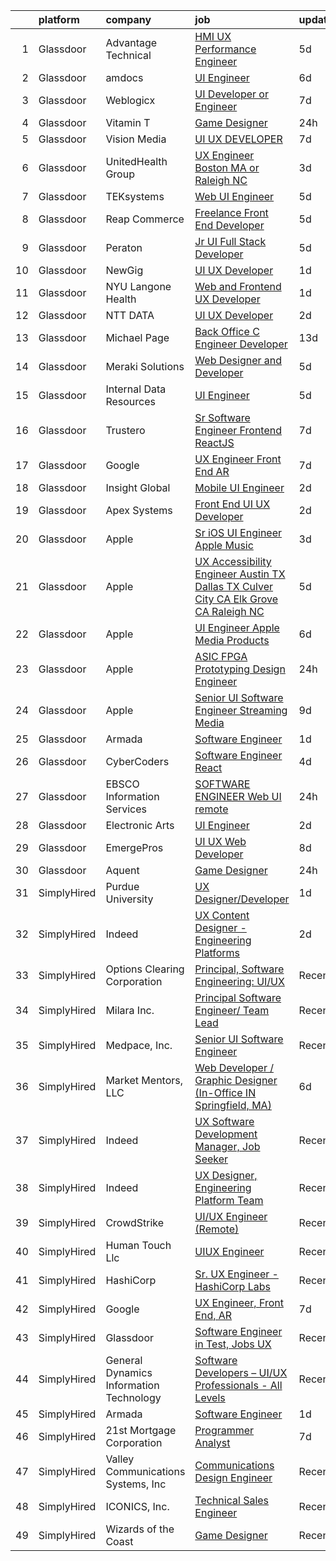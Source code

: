 

|    | platform    | company                                 | job                                                                                                                                                                                                                                                                                                                                                                                                                                                                                                                                                                                                                                                                                                                                                                                                                                                                                                                                                                                                                                                                                                                                                                                                                                                                                                                                                                                                                                                                                                                                                 | update_time   | location                |
|---:|:------------|:----------------------------------------|:----------------------------------------------------------------------------------------------------------------------------------------------------------------------------------------------------------------------------------------------------------------------------------------------------------------------------------------------------------------------------------------------------------------------------------------------------------------------------------------------------------------------------------------------------------------------------------------------------------------------------------------------------------------------------------------------------------------------------------------------------------------------------------------------------------------------------------------------------------------------------------------------------------------------------------------------------------------------------------------------------------------------------------------------------------------------------------------------------------------------------------------------------------------------------------------------------------------------------------------------------------------------------------------------------------------------------------------------------------------------------------------------------------------------------------------------------------------------------------------------------------------------------------------------------|:--------------|:------------------------|
|  1 | Glassdoor   | Advantage Technical                     | [HMI UX Performance Engineer](https://www.glassdoor.com/partner/jobListing.htm?pos=121&ao=1110586&s=58&guid=00000182d3d232bea8c12c5f7ae9653a&src=GD_JOB_AD&t=SR&vt=w&ea=1&cs=1_d11764cb&cb=1661411144744&jobListingId=1008081358710&cpc=334ABAF5D42DC775&jrtk=3-0-1gb9t4cnr2g8r001-1gb9t4codgrhn800-f5ab22c8c0b2e662--6NYlbfkN0CQRQ3eiV4YWjrRS1ho7HVQ9JO8v6Fb3eU0yDOJbdOiEguntuRlpE4-_N6DYLNj-GryL_Da7xbLi6AY3XUPyUe-6YvQXks6qx1v0oTEtHizzvz-nIQcSOJu8qNkM2Ii_6geylwc2AsE-euxwsNUTksY6N72l-7F24lYnsoGRj01IHbaCClh2104RPtFI_X6BjsApHYleSrV5uvC0tAkdJiuFjvghguGG307khzyb5B-XSMLSFgpm9N3jV82AuS3BoWZSS_A-TW4KlcK43Sv4Hf1zP03GseppIWDM3mDyAqeLgHxN43G3NWgTRt6BS9zvwkpG6uXaaVyytiO5sjsainLQgwgvNs9LuKCeb9pkc3swgyONeIADbQY5hbLxfplkJabLpyPx9HV5qXMlQkVd86gRCjbvHjj1k_BtGcg_PY79tNHQ_nOmr5gdegQh8rqNg3YPf1xffKlK8nE91MV48GQHKGUESh1GonlxXGJ6YJmsJkcLep0a6snDxc0tdy5K9YkyLbTSC1778XWW_E5eUFcQVJF6QRY11kyx4_k07ptv7wA2iTdg__8m1eEAhy1jCQ%3D)                                                                                                                                                                                                                                                                                                                                                                                                                                                                                                                                                                                                                | 5d            | Auburn Hills, MI        |
|  2 | Glassdoor   | amdocs                                  | [UI Engineer](https://www.glassdoor.com/partner/jobListing.htm?pos=130&ao=1136043&s=58&guid=00000182d3d232bea8c12c5f7ae9653a&src=GD_JOB_AD&t=SR&vt=w&cs=1_e2797369&cb=1661411144746&jobListingId=1008079538406&jrtk=3-0-1gb9t4cnr2g8r001-1gb9t4codgrhn800-4737a8a37973d5b7-)                                                                                                                                                                                                                                                                                                                                                                                                                                                                                                                                                                                                                                                                                                                                                                                                                                                                                                                                                                                                                                                                                                                                                                                                                                                                        | 6d            | California              |
|  3 | Glassdoor   | Weblogicx                               | [UI Developer or Engineer](https://www.glassdoor.com/partner/jobListing.htm?pos=129&ao=1136043&s=58&guid=00000182d3d232bea8c12c5f7ae9653a&src=GD_JOB_AD&t=SR&vt=w&ea=1&cs=1_7aa94acb&cb=1661411144746&jobListingId=1008076300456&jrtk=3-0-1gb9t4cnr2g8r001-1gb9t4codgrhn800-15f16e4854d42df6-)                                                                                                                                                                                                                                                                                                                                                                                                                                                                                                                                                                                                                                                                                                                                                                                                                                                                                                                                                                                                                                                                                                                                                                                                                                                      | 7d            | New York, NY            |
|  4 | Glassdoor   | Vitamin T                               | [Game Designer](https://www.glassdoor.com/partner/jobListing.htm?pos=122&ao=1110586&s=58&guid=00000182d3d232bea8c12c5f7ae9653a&src=GD_JOB_AD&t=SR&vt=w&cs=1_ba994cc4&cb=1661411144744&jobListingId=1008091985807&cpc=3BA4CE39D5B5DEF5&jrtk=3-0-1gb9t4cnr2g8r001-1gb9t4codgrhn800-6bd7726a278f5386--6NYlbfkN0DMrcEu7yrtATojKJA7cEzGQ3FdRGWLh0CZQInL4ECGI6k5tN82kdM0OKoro5eXmjpe7mafXIniQntaGRJkAmOJza70Jjcxetwc6WUk-jR-pBpUqZ7LMvALiT5l9PrGgvw-q07eHoHNI67r3lRf3vG7HF9LizocUhuZrt5e-TdXaMKuNuS73-Qblhw9lfzvKRwfuGtdpm0GmQcJ9zJcMPxIyY4Er1dYouc3-qhJPa-b7NK0DDmEy_A1aEXVrxikeLFZ0puulyrM3J_2nV-tQcdkcgq3z-pP0O6JxDzj1AQUlvu4UQoYAtl8GSFoiiSb5EqJL9WqEFhjCTF8UgRPS9ZyU2KICfDRvTHpU3rhm_exXTWHyTipIbEYjskSMz_m6_iEHqKj5mZlTEqRlWwAX6oUHfxHXk87MyycB6vkgU6zAu1HdqCt12qnfjhuM1SsUvyvubxiJkGuSM_7-TRvtfUuSNMN1-apIFYi_fmYMTJzRw%3D%3D)                                                                                                                                                                                                                                                                                                                                                                                                                                                                                                                                                                                                                                                                                                                     | 24h           | Remote                  |
|  5 | Glassdoor   | Vision Media                            | [UI UX DEVELOPER](https://www.glassdoor.com/partner/jobListing.htm?pos=101&ao=1110586&s=58&guid=00000182d3d232bea8c12c5f7ae9653a&src=GD_JOB_AD&t=SR&vt=w&ea=1&cs=1_eab07a7b&cb=1661411144741&jobListingId=1008076773300&cpc=723ADC3DFE402989&jrtk=3-0-1gb9t4cnr2g8r001-1gb9t4codgrhn800-19e53a7268198236--6NYlbfkN0DJ_NiDUn25TsccfMtQS5fdjkwEhZVGunI1iGscaADDmeKZjuEBMFajJPdeEwlP8JM_spvMmEgpTvnNBYsMiRZTChNUBQxgLk_wvenGH_0Io7ODJ7xufOapiQlj99C4-CjlOdkmoYVWw9kzIGMJ8BpB2mZbGeZD7OJMVejfeoS3_xsH2xP4qKWnBXClKuiDeZz4ncpbVAPxz4TMe_HS8zyww_5zrA56Nq8SGZ6a6H8niKrKvuJiuohz18zHJOf-dXVsXweocO3DU-R6a820N7y4qOtiTbFOkgb7QxiYcW_zJxEoGSUBxI7ArnC_qFOsjyfEpmCabE1c2FrNPkoCr2iqR0enZxtad8qVX80e4NFSjXMuw1EWXVSaffwIPwao2KqDnRllx60oVgPSq-1dQn-42Imt1GHho4VQdqmdRmDyEklLmGVFRk93UVrZVrKuZH9FbRwq07fk9EhZkD53LPFxD1dfP8t1JHVhS9T_U-q2up1v3TbYZ0qk0Xr0H9yekfE%3D)                                                                                                                                                                                                                                                                                                                                                                                                                                                                                                                                                                                                                                                                                            | 7d            | Remote                  |
|  6 | Glassdoor   | UnitedHealth Group                      | [UX Engineer   Boston  MA or Raleigh  NC](https://www.glassdoor.com/partner/jobListing.htm?pos=109&ao=1110586&s=58&guid=00000182d3d232bea8c12c5f7ae9653a&src=GD_JOB_AD&t=SR&vt=w&cs=1_d11bbd1d&cb=1661411144743&jobListingId=1008084186452&cpc=AC285F3A3ECA6BB0&jrtk=3-0-1gb9t4cnr2g8r001-1gb9t4codgrhn800-942f0177e369a762--6NYlbfkN0C8O9VKdOj_1Zh75e9_CvYhSsWVxS1Pvi5WUWhsf4w7FOycHcR50Ta-CQORLM6vDVff01WL0ENPnJCw-93H65qUv8J_kaD69GHUfIsV0tlZvxSD0eLpRwe5WV7kmCmET1iVWf2bnZp2IbsGPIaLtkisClCMgVzbaHAOhnqUa7fjb-7Q7kCsBV4T_P7Z8YF5st8FBviJTQSmIPxRaPZvOj_swlezRgpi2EOgWgNa2Ne3AOFiHYc9hQixMy5_c0MkareQEgYJH3d4hxfYzVrrGFBm-7BGnDPV_fSzu5BfpiNxGpoZVlLVET0EPKJcOwuD7uQTDT6LOIQf0ethG6HhdGpMYUwUgUYwBBQMCTsbVTaEK5w0DRRjYEK0uf5azYOX4dA-Ot28u2-jg2xwftcfp54oyGuCrfZD0eAWU2Sqyx0aNA%3D%3D)                                                                                                                                                                                                                                                                                                                                                                                                                                                                                                                                                                                                                                                                                                                                                           | 3d            | Boston, MA              |
|  7 | Glassdoor   | TEKsystems                              | [Web UI Engineer](https://www.glassdoor.com/partner/jobListing.htm?pos=119&ao=1110586&s=58&guid=00000182d3d232bea8c12c5f7ae9653a&src=GD_JOB_AD&t=SR&vt=w&cs=1_95867e61&cb=1661411144744&jobListingId=1008082138912&cpc=6FC5BA77C9A4CD78&jrtk=3-0-1gb9t4cnr2g8r001-1gb9t4codgrhn800-b23bc7394c47b2ae--6NYlbfkN0AuKz8EBO1xHDEL7V2YF9xF3dC_I9B9i-Zw2Jh8clPMK3KTieKealHQySFBD4L6FvPqrppy_6pQ4JzbYsBYRE3HfqOS1nITnQwyFWRadqAi8jW-TzQMC_u9eD9RZAeUN7pT7i7_2-K7VDYFfWK8sl0TSl_DyrNNLaX2rRT3yx41VpcfHicS4ymVm48aKRfpxq3xceYV2vZnGFMqa4lkTw3VTw6lrG_68tWgWOr_9FodPFezC6XgCjUT6qYiMwRYnY6ZZcLud6_trXl1Kk5X_bqZSExeWpcKAFEEBciKa7igl9Lb3ZOgqem2XxCLlHebsBBioofJQtvK9mKL3NSV00oEBH8A5OjJfKat8fzn6BBTI94grcrbugtPoAoSzMwstkDM3zG-rh1WWZh_2RgT5a13NzBek4_sY8lWRoIHCWfNfEjvChXoJfodUAdGT2cNtWrLP4FKpMcas3WeoHbOGdH4ZkNBUVcrrqm1L85RE_uqynWa37Vj-BkvxGbLHbEEw6FliimP2l2vqlpQ2VHYujPxpYJ183Wj3M7u0D7AsWp29UxWAdZJwbj6dnEz6qSbRbepFiv488FxHVo7tROORcv1OVnZ3RKoZY7Nw1MkJugby9X64HZTzkyyXcCyKot9zIMpApy2W3letcnofceqx_vOmItzHkFNuC0XOs5zTS2CD88o_fQdHo4hjyWvMODdvV7IDRQLSXo5jZPrdIr8XPTiZtSKN5iR4cx9PNYX2dIFCOM8Dj6wAGB19rCt9ohix0rBkwZNR69zbXfdtNNPfbssiIaiUcUNejzc3t8D3-fZ4MzbG8eFNRg3rLCnOJV8PFfgDVA1FDP4DDLQtmPjpRdymvGUfM8KBPlHvDmwRJQbpdyNXCscqm58A4OK0fiRFgnH-WYZqLqT4GOvEVoit-0IiEIlmMDAOd6WmGIIJl0BMw%3D%3D)                                                                                                                                                                                                                                                   | 5d            | Columbus, OH            |
|  8 | Glassdoor   | Reap Commerce                           | [Freelance Front End Developer](https://www.glassdoor.com/partner/jobListing.htm?pos=127&ao=1136043&s=58&guid=00000182d3d232bea8c12c5f7ae9653a&src=GD_JOB_AD&t=SR&vt=w&ea=1&cs=1_f8840341&cb=1661411144745&jobListingId=1008081351737&jrtk=3-0-1gb9t4cnr2g8r001-1gb9t4codgrhn800-4301a20cd0f0fe31-)                                                                                                                                                                                                                                                                                                                                                                                                                                                                                                                                                                                                                                                                                                                                                                                                                                                                                                                                                                                                                                                                                                                                                                                                                                                 | 5d            | Remote                  |
|  9 | Glassdoor   | Peraton                                 | [Jr  UI Full Stack Developer](https://www.glassdoor.com/partner/jobListing.htm?pos=106&ao=1110586&s=58&guid=00000182d3d232bea8c12c5f7ae9653a&src=GD_JOB_AD&t=SR&vt=w&cs=1_59af4fcc&cb=1661411144742&jobListingId=1008080936473&cpc=444700D72F2ECBCE&jrtk=3-0-1gb9t4cnr2g8r001-1gb9t4codgrhn800-95e69ecfc81b3932--6NYlbfkN0Cx7R8OmodZU4Ze4hnUhR0Myw3_voyDLMHXumN7ynSuTrXceT3foN28OOGtcbbQ_75hsTYay8TRS7HCxNghcCR9RM_nAYWFQH1DaZQHTmF_WodTJg_3NhaUYLiUk1w6ME38xXjYRmiKLMXCz6R6V4WswPLkSM33s4nfD_O3mdHhXOHiMzuoA4sirAVA2cT8Oh3acNHFuNf9NTcvqsja68GjZymzD7g1XqPMYlz9YrHgOePlazxd6ItJtRsjr7HgIWOQcc3bAVpk_dUyTMYSCFLaAueFtL5AQc7oUsUuMk64pHlJndkJwRkI8bGkkiaS8xz7Why5y_Z-MsGZX8kNL0cFIZCrZdhz02vA_KU9igRxmbXsy9PfPICxv97eMNxHcc569ac7eTyjiGW6MSOflftCj_aHOwpDz7WwwbU0onMHXUigLxKJu9A6mwF0peFrNk_0Gks7NEfc88qwuqMxdVHKXo-gSs1YVeZVHh_GciS0nlfo-i8GdpoOi5CfchWDZTRgtUJKKk25KdXMEldtSQYuNMyTHsSYwzWHUac7me3SkavUKoBQX8qx-7pFwsUXYbK0sXTTttWI2Sm3aPaQopn1KowSP3_3-w2MVCspKv5gZ8dwt7M-wX1hjvoYzqd-hJdOSmJI1sW0D32EwVVyQ2BfyjzHQeggm8ATn3zmG13tUh-C_IMAKYUlFLfBRLLF11szRvCtHyvXRWUG2eFFgd5ftvbZgitnIuyXC0xAWuKf74WnfKMgwaP371iHKWklWPxMygNnIp6DznbjviIMo9kvVAtirv0Am0kJtdO_Tr2ulsEPpvJnb7QJVwGu3GrXb7vRe0uke9rxW8Jf45CMCMC2qECZ5nuYk209yilXhmOXpnBhGmwlXKKAsAmCU0lJ5_3LcNhoAtAsOzKPLGTPhxZAUlmhx30xazz0AOrogJoFlMNHWF35pDLvHCXPx1llxo5ZynfycS50CHRfcACa0st88r3aNbpuYvri0BIRmwb7Y5tXf2N6mGfPZVi4yHzpUDeUDZyYkDY0tXHCcptREWx1FjwC7xWBhxompL3FFkXhmW1ehXPG7wyeFnUhNh2b0V648kLsY-7p96vZUutbrWUCRwOVzKn9uIfM1RVl3TfEdeMuFVU5DAEH)                                   | 5d            | Annapolis, MD           |
| 10 | Glassdoor   | NewGig                                  | [UI UX Developer](https://www.glassdoor.com/partner/jobListing.htm?pos=123&ao=1110586&s=58&guid=00000182d3d232bea8c12c5f7ae9653a&src=GD_JOB_AD&t=SR&vt=w&ea=1&cs=1_2e2d6fff&cb=1661411144745&jobListingId=1008088695338&cpc=3BA4CE39D5B5DEF5&jrtk=3-0-1gb9t4cnr2g8r001-1gb9t4codgrhn800-d200651ba251e30c--6NYlbfkN0DMRWx3dxQwEUy80STP2pDlM0S_bnaKySzJTmtENEPEW3GrnwDjkmeNwP_gM4-BL2FJkvmhQySplKneLIa6dmCQzUVi3Lr8fu2vK-m9JQyeOlGRPowlGHlKOdjhd3O7U_9Ej9BaknRg489jqvjfecfsFhk_XNfXJ7gt21kXondT2HdoQE6pSKAM_HR4wEgpgv-yHqSdKjS9Hs_ld-cAf1Ji9wqYaVEuiEY5CKRvIHTlj2n_hEQz1QIcB9SreN7gIcZh_LGWwdzBfAYRCtJNxz5yfZ2GWn5NspwEWvW4Rd_hPPMh6p5KkR6J4vbzeB5KL9fO6h9CGbuOdIqHNTqK1Deu5p2N3f0njl_Si6jnP6tzy4ZrmaeG6GYzM8AHBrwp9i2kkibKP68aPLCc5lpkowNlwdYSVxZvqFPE6K8EIxcKnkwN6ZdXTbt0A3T5ANCddUMb7uv-J-SgVrcV1lHY2Qsss5mKNlPfIsh8r_mVbSsKlfVI0liSK4Z-AYUK4vvI8nnLnfcGhZzjFgB8adaZQVBuP8PrBlcbYbiCkwY7lbEA8_zemWWipSdHB6h2QHe6atQ_9aCV-y7fmUNBAn6UntY0h9EIgij0J73crqzd1Nwdf-E2C7Q_xpUWfFZIw9VVLZ5BbqGwehDhMPA1_NQqjY1DDTSc4cCnqI9Uh7xHODFUGUyrzyjmQwfdYvRY0EJ8mejWN8aCzWkw7TIzPEyqMyefYdjIfnY5-fB0cc7dlMl9ws2m2ZMyuaO6)                                                                                                                                                                                                                                                                                                                                                                                                                                          | 1d            | Boston, MA              |
| 11 | Glassdoor   | NYU Langone Health                      | [Web and Frontend UX Developer](https://www.glassdoor.com/partner/jobListing.htm?pos=105&ao=1110586&s=58&guid=00000182d3d232bea8c12c5f7ae9653a&src=GD_JOB_AD&t=SR&vt=w&cs=1_c6c19961&cb=1661411144742&jobListingId=1008088128593&cpc=5EFBB0462F9C6B7A&jrtk=3-0-1gb9t4cnr2g8r001-1gb9t4codgrhn800-cb04e53d7620bd2f--6NYlbfkN0BgHAp2-YRN2xG75wB11geajKffmlHLOh1r6ymGvyUjYvCw2GMQZv-vizpTkCPBbK8B3S4k86H5wAgBEJ4OlIObkCyQDTSNXDsWc6StmnNBsnGDhVW8YC_SB14GBuSZAdzWvCidO6i79LkS6atD5_akhH5b1N2aZesWD2OExxF3WPo5JiOBU3ZjL9QYyfAYwBum-7HLXwwfb-kvvE3c1C0uOmi8OVK5PQXBWZCoJ3IaJiXBDKHauPNN8Ac9pTqUMtTnAUtt3lPmUaNZXNHqS_F7-YFPQYdUonTfVolPtGjMbpsIbwg_OVQEGO6KPqLthKKB0Fzzgx_tRjAH2QYxkcCsTQABTwnsx68ybVgveh0cuT1jK-wCPVaBN24r-8T0gwXM0IpZyvj45ItohwOge5A9fPOm1yzF9Q4Bo_yfjDqY3IHuTtvgrDguf6ZlCmHKZHZOVxUmA6MBADLSP9iT7jDoOdkte7F8zlr6S0OH_Rer_Kt41G-N3YsPW9cyDHCLTImgDMqnRcCN9awIF8r0p04NT-az7UWARSylc1lGIMu4XRccIM4GBUOs5R95T58eKtSadlTZP48sX_pWJjX2g_-F_GhN0911mLnJ-d6XgozWt1v_b68FhUyJ1QP8by69YY3d7GNWqMqMaA6wqB7e78yAZ6_W-KHZGOOZPGRQMWZ2b-omHjv_knh9XsPcg27Wmtfn8H-4BiEAs1gRBCER4KUaP1Ealub-OdUI0iS1WU5u6z8daXH1cHrfqXfBtlUpGAHNmP6zeJdRv-VPMlM3RmxOii3z-qHP2XHG-c2zod_N9af1fZsvpfu23KaZ2M_PA6h1EncrEYjk71Lpw7qRrci0CB_il7jq9acBTZp68puKzxKbZY-9H7X0ODI1g_1pNxJVZJ8QL1ZzZrbIGRW4s4e05MdKWdTd8PFWoI43UW4T8LpqnW09wz4_GQM2U5RxQeMwx5xwXBAA7bMYoWo-TAs2w0H4pk9Ga6xPVqZLqFV8sdE8C__WK-Yq7qJxtAL40GnF6lCN7CJEEy-ugRRhFEAMRpwo_jnwY5fLKOcHp_bLZjEE4brytmE1y7BNV4C0AzfZ1ahMjAOkGin9rb_scpTkzg5e2QDop2YIc1BttTdl2u3oU98b_XoXUK4zoMmwV5l4iHQHMVlSnPhJow1X2R28) | 1d            | New York, NY            |
| 12 | Glassdoor   | NTT DATA                                | [UI   UX Developer](https://www.glassdoor.com/partner/jobListing.htm?pos=110&ao=1110586&s=58&guid=00000182d3d232bea8c12c5f7ae9653a&src=GD_JOB_AD&t=SR&vt=w&ea=1&cs=1_f1a29b8b&cb=1661411144743&jobListingId=1008086981377&cpc=654405A9B1E0A9F5&jrtk=3-0-1gb9t4cnr2g8r001-1gb9t4codgrhn800-e0b4275e791b349d--6NYlbfkN0DS5B6hYMvOegcHE98QLkTbjopye3yCAShDnYuFrYweB2YYYyzNi0CHUJFRjIZlYUO4BAPr9LhJ6L1BB32Eez02Ypxnv8RMvMwkAz6INEEV-1pOGB1pabL5IsI9aXlumlgyq5BjZr8f5M0cawVfsyTZOfeNEAch3CnIzdfrfFn3LY2R2B6T2oaWW9hFE-KpGo--pgJBwO5oxz9lW32E2kLcLnV4Meba1Iq_rlsN3F4ZfI7IIo_I0qX2SkXcoldZOoDYgTAJ9uASt9pKCxMFrB1OIpEmHlAJxsORLhbShQwRhAagzmXsgYAHa4F879Tq4HBfL6H0uiS0gKBx9oY2jnkcg4s2_oOeUnegdzCOY-mlWdjMSLM04vxUZPrMA0ywy-LqX1UJsj_zT5GCLYtRMPeG4pUd_USQfd0-Is6Kd6k_agcIi8va0LMQizdxKnFf8BBXVN2B-L1_YyuW3Cd0QH-U7s9UWoemUW4m9UVpH2d9l89GYAcgIkfqwtwvL9677qSUES6fokOIurNaW1WUEBZHRgjnZf9-yTCFCkhip9D4Sg%3D%3D)                                                                                                                                                                                                                                                                                                                                                                                                                                                                                                                                                                                                                                            | 2d            | Charlotte, NC           |
| 13 | Glassdoor   | Michael Page                            | [Back Office C  Engineer Developer](https://www.glassdoor.com/partner/jobListing.htm?pos=120&ao=1110586&s=58&guid=00000182d3d232bea8c12c5f7ae9653a&src=GD_JOB_AD&t=SR&vt=w&cs=1_7727501b&cb=1661411144744&jobListingId=1008067784075&cpc=C4A69CCDBB3B9599&jrtk=3-0-1gb9t4cnr2g8r001-1gb9t4codgrhn800-f5514b9a29d1ab23--6NYlbfkN0BR3ykMnr3Vw97HK5IC0i9Uo32NXohanwqRY-CI8z69bl4xOa6Yve6w6NlWd53uNOcT38cp83dVGkw74GlCoaKJEoCyfahpqG-CusjmptZR5pw2D2TPyINw1iwulyzlndNOA4HyWQTqH56xHLjSIs1ioyEI4Hdlr-tsviiaXOdVVzHCIvYj_QtS1EFa6pNz5WOe8p-wp6Dgp9je7SxlsKKj1lwi4-t-1SNiYh86Na-WsltPUjzJKLmbBxSq4DrevCbbzSl-Vp0y8vI12VJYiFcrkyewxTIWfd5nVNGf8qA_JKd0nj0iYLfCYpStbmX4_HfPkAoRopklEagiqOYhhcat6ZP4H2XZIKa1VPtZMeHvkJJLUlXoi16SJ3XZ9D_Vneu6-BJ_AIl6k1CFF2r8TKvd8VQ6F2AAgEz5AgiksP6KuBjs7I98hZqYsYFsnKyX6Zsr8oTPd2zJNFDGdqrkUPan9h_-ig-B59809wcpqpWYKrwYfCKYyuUqwOTX1NTJnyOe94r8JPJcbPCB_0V9dBIirqwKtP0pFqPP5xJI2sLbp4TQvo371YVS3PJQPfN2OAIELrI1E4oPdpnhhnV6NjlUKa0YvtH4chP1VUJpUQoWKkwY4O_7tO7AQ7GoOB4C3Cx8rvevImT0FvfrRt1n_zvMB-k8WBFen_TXrGWbMohW40RLB0I3TC7s7q9L8KQM63qYcoArWtSnry4QrZv8Gs8nT--6-wnJYujfjiXdlXv_QK-uwZZeR8jFeLUMMvM6RnbBcEbgVAOJtHfzT7X2rAiNd4OHmtJzxsaVShgdJchGGmSSRs3olvNEHFduS-ygnMWQ3lkeX7zOnnUOWNrbEwyTQrZQZ-0RtK0psZguj8Rl2htYGLPnWe8Dqjxe4WMRyLPVcHZGVHxxP8mP2rCVQlf1NtMIshuLIoQAaOvevQWe7J_D5BK6nLm_TFDe9wpqlROL2GUNHDHjpkvxnCnGLcmPxHNuObjQDwB8MHwr366Qn9zXQPECgkIXBQ0iZR-cKUOWLRvJPV8YpQ%3D%3D)                                                                                                                                 | 13d           | New Jersey              |
| 14 | Glassdoor   | Meraki Solutions                        | [Web Designer and Developer](https://www.glassdoor.com/partner/jobListing.htm?pos=114&ao=1110586&s=58&guid=00000182d3d232bea8c12c5f7ae9653a&src=GD_JOB_AD&t=SR&vt=w&ea=1&cs=1_c1634997&cb=1661411144744&jobListingId=1008081345836&cpc=8795CF9063CD573D&jrtk=3-0-1gb9t4cnr2g8r001-1gb9t4codgrhn800-20fcbee1eb88c48d--6NYlbfkN0BWi3eEu-Q0UpxkIUpdrJzmOxHi_XGcoZO2CjQXftiTGI9fTokWfZjTPkpzgBplrcMHEj60FUOAAjJF_SEv7CdTX2l153xa5mQfM55bnHf2pCufnXbA_nbXhgULVW4M0NFEb8U0XItsl9xVUnBCmHEpoi_IUS2Qom6lIOV5pTXvIXF_NF9MsHTArhePxnKDA4p8NGQHNL_J6XCDb3EtzCxuzQ8sUc0ZmMicBNYfJGU3rSrAz5MqVYv135VlzAnRH29RZ4hqXeIFQsB0M6usCMDv2_OODIe8Gr5-44ulI4niqCFZLFGbWLZyI59E118yRHrDAb1S6ILIL1FiJEgiTAKJhfcofBAYUNmGUEx_N7p7HXTCjcdrmlzk8inJ61uRcfkVVYCHZlCjhWPy698HJrOURbORgaRB3YAQ3PKw9fDhXeD468vk8dzL7a6afQLZZ86g3a8j75Y8gz8uFNJkIuMCZ4GOIM1hWHXYC0qu73i8nPG_1Sd7ttSNUfArdSZctZDpJxWfrwdEZ8MrpUKZS7mIy8g1A3wn3LY%3D)                                                                                                                                                                                                                                                                                                                                                                                                                                                                                                                                                                                                                                                 | 5d            | Remote                  |
| 15 | Glassdoor   | Internal Data Resources                 | [UI Engineer](https://www.glassdoor.com/partner/jobListing.htm?pos=111&ao=1110586&s=58&guid=00000182d3d232bea8c12c5f7ae9653a&src=GD_JOB_AD&t=SR&vt=w&ea=1&cs=1_34c4bfe0&cb=1661411144743&jobListingId=1008081469269&cpc=B101C867B3EF2D75&jrtk=3-0-1gb9t4cnr2g8r001-1gb9t4codgrhn800-87a42d0d3a12b624--6NYlbfkN0D-IIHpRgNhhiguU_t6VlqfhfFf3-SclHiEW6RanCpGL0AEnsnTmiX299MBfDVxpfqFIHLUZkrxoio22OVCWj8hs7XSZqfmbsYheLqYi2wlilauAmAOi7Dz7AaiPJJnsiA0lcM0Q2Xvu7ZBR6ffRGUZ9gTPPJJwW7H9_MUZNT6DkHevtRGiGdChC0xuGG3aunoj2mU_2o3i85Lp6M0q5nxs45JGP3WBRp4RDf-AC7VykeyLZngCqD6vTeUti4VgVjcPZVKPb0BzC9_qBywf6UuNRDSnbt7mWL_M7uRaaw11jRvgU4RUZn-ESoCMpZWs3GaIJQl3FTDkV4A3UuuVay94jsFP-nma_-BF3NfhdK_Vkq6hHEqMorKiFn85FeqAYWtw9XVI_cCg0nNOON_cgmn5oRkWDphBpQaCPzqpzMNTFhdg5JTCrai9Z9ukSd-4OdWG5JFGuDB4eJBUDSYjaWGzJ-ozIMCc37oB8pIpk_qur40ifjhc1zbXWr_1hGEeAbHT538Mh_sEUQ%3D%3D)                                                                                                                                                                                                                                                                                                                                                                                                                                                                                                                                                                                                                                                                                  | 5d            | Remote                  |
| 16 | Glassdoor   | Trustero                                | [Sr  Software Engineer   Frontend  ReactJS ](https://www.glassdoor.com/partner/jobListing.htm?pos=125&ao=1110586&s=58&guid=00000182d3d232bea8c12c5f7ae9653a&src=GD_JOB_AD&t=SR&vt=w&cs=1_a786ec5f&cb=1661411144745&jobListingId=1008076298920&cpc=9908D8D4413DBB8A&jrtk=3-0-1gb9t4cnr2g8r001-1gb9t4codgrhn800-d279383a41142d99--6NYlbfkN0DG4ntHtB_rMsnfhgmnSvK2brktLme1L4SiDeJjQ-izrVOLqRJ5-yjEhSyAj73O13THdNPDJRZmzvdseUgUNseRtKj65BXvi4N5BztOLH-4HivxLqpyVMkn_N23qBurXZxsgaBK33x5rjv8qMWm_PCE6vbl3fuEJKfJ4R1l1nRp3jqce481gYFareUNHpO7mQanzV5O-22Tn2FGTqrd5Y62-W2YgYGv82rDYyiVcweIoqC4ABGuR-aI-eXPJw480KTXRiId-uO9fXVFXxAZrxmy-MbypsIkpMw4FAsiKhsVxZed4yE0-LQeJFFQ-lVul5YHfhVKcQYKeNhzDUUtLVf5rKnLrVSTAEdXqz9j6TAjgN5RJXSSrFdHx5x0n73kYCqav5u27EznTNiWHTFmu8ORoBYdwXuCL9s9g0NcH9vcy_gEJhdFJZWkMXzfLTwYKygxxhbi3Rbc3gEC_P36x3Ogj0WH4c6mSnfea13XvQgECIocZfCTyFyou6qf809ZrRYeyWF5WlnptXMW-BTUfbmLABXzubUDR29j64u9rtSKpOouRSYfRDtEsMncu91_NYe26sMz4DzNHjPtSycA6U-MWORryXYb3kes2Fo2cLTKYIHSIZr7UAsmAbTpsYoiUkU3QZyxrSn78UwAbrkNCnncrGx6UCuZnYVL1lwfoZpvlGsK5lwi74CrXWKiuGyOAOP59ULE7GYbgdYdOu8YOxGHF-57dTj-_XuSl2RTNS0x7rMaqMZ0j1xSVtXkGUJpcs_m4uPdd5Gn5WVMqMrnBFeS652k-qQqQQIiXX0Qhpn-5d57HFt7tW9jOzThvAism31iQewh0bT3LYE7HsJeHV7I3oJd4TAaBuTmFCCnT6XRq5u5uUVIO2IWPVTQjfCjFZyR8MXiUaDI5j0QseEHoaa0uBUS-GCvIN18sBlGgdji97n9mCD4Dq9e7pappO_YmycSJS6cBP3M0ta3YS4XZjxtfJKFy1r-hXBiJGeTUQMrzS3leYGc2cCA)                                                                                                                                                    | 7d            | Remote                  |
| 17 | Glassdoor   | Google                                  | [UX Engineer  Front End  AR](https://www.glassdoor.com/partner/jobListing.htm?pos=126&ao=1136043&s=58&guid=00000182d3d232bea8c12c5f7ae9653a&src=GD_JOB_AD&t=SR&vt=w&cs=1_c2d69932&cb=1661411144745&jobListingId=1008076587517&jrtk=3-0-1gb9t4cnr2g8r001-1gb9t4codgrhn800-48fa9133b9d139a6-)                                                                                                                                                                                                                                                                                                                                                                                                                                                                                                                                                                                                                                                                                                                                                                                                                                                                                                                                                                                                                                                                                                                                                                                                                                                         | 7d            | Los Angeles, CA         |
| 18 | Glassdoor   | Insight Global                          | [Mobile UI Engineer](https://www.glassdoor.com/partner/jobListing.htm?pos=118&ao=1110586&s=58&guid=00000182d3d232bea8c12c5f7ae9653a&src=GD_JOB_AD&t=SR&vt=w&ea=1&cs=1_6ae4c2e6&cb=1661411144744&jobListingId=1008085867867&cpc=6FC5BA77C9A4CD78&jrtk=3-0-1gb9t4cnr2g8r001-1gb9t4codgrhn800-c338c53207226a1a--6NYlbfkN0BKkHZu3wF05EeDimN_p6sYpKCMArvwa95YdH7UpkaBCu3kko-CbOwOoKkMO8vBhk29FWWCpN6aVM92Z4uUUPl_0dzC4_oP0STCngStMYh0y3agHfePoGSa4ShBItHpglZpHy84uTduO0_MHKQeklwhnf2UvKd5L85DIX70l4LAijEoLU43RwpzjXr5_DWNNKCAyQJDsmKKnHl9sIH6md-mi-HATHDpMqac2YfpgWimS090D7_v4KFlDTCYFJ9j9s4Xh5EM1jXcHhM26RSFNgzEZW3wAbqmBlJWCYKW5mXlvg8Fg9wsXzpT-JcPRgh__nmSImYOHPpparuDPglOumKP1d_AQXU2usAWn-4kcAuOHL5oeQnyeQZ5jIB2_XGA3S7Kh8wfyxOF7jAsHYXbZATRIu8nlZ6-eHxYXQ8AZ-4zX2618ynuAx5b0ycEmZR-wnzmoJsexufqXb6DLbEku42MsTRkVVfLTd-CvBc_QHFBTnZx1fdLt1Qdm5HRcslo58HClju-gAia8Q%3D%3D)                                                                                                                                                                                                                                                                                                                                                                                                                                                                                                                                                                                                                                                                           | 2d            | Remote                  |
| 19 | Glassdoor   | Apex Systems                            | [Front End UI UX Developer](https://www.glassdoor.com/partner/jobListing.htm?pos=124&ao=1110586&s=58&guid=00000182d3d232bea8c12c5f7ae9653a&src=GD_JOB_AD&t=SR&vt=w&ea=1&cs=1_18228787&cb=1661411144745&jobListingId=1008086167099&cpc=3BA4CE39D5B5DEF5&jrtk=3-0-1gb9t4cnr2g8r001-1gb9t4codgrhn800-d82d2d4e6f16665f--6NYlbfkN0DqWjE27Bj7wQp7zwejGyju2OyxUuq4SEucXSyN07WCWejYvQmJsgF2DYF8Y-TYieA_PbpKlIpKmZk_w9pXoOSVcinbh-raBhb4VcGAl10jYLYxTrDZpfTf9DORhT2sCml7FVhxtrECZhPSoHmvJx66hNp5E84kgdneEWCP8YqMyBju-ovRa4ur3J7oohCccQ5qH8njkyP8IHJHMytytakFblceuQSIwexFyjg5N7uc8ePV-JjiOGfMZWGx-xA3SoEx24QYhqL1sc8LCVIIWzv1CKsliJRltbY1nFkgwCWlUbff11meTAKAKaQzf6ncnwqhu2YVuwbPrwY_-yBqjcfgGwSGH2AtedNuH0YTTH2XzWOEP-wxc8UIjyAhvoJA8cujF2v4SfWEYkL4egs6CpqqQY1kuDeABX5pUO9oVT-PTILxcT7zyNXQQmzzIJb9zIypOCsz6Fv7CBMVNuHMqmBgJm3SHWfG07S-OPRGt_2IiSSqs5oQcoLn8d-1PvrZ4NwwJS_jp9yFM2o2O5eJdmG7smTxTfmRJIgFkypUyv7YKBXcgbIfmVbdhN_RqgJ5lMWY5OP_dEaoH0gzDks9uvc47FUVDlEQttDKtLsgSdzHISqodTwFCE8-bx313KBgN_brBCOxnwTYCQ%3D%3D)                                                                                                                                                                                                                                                                                                                                                                                                                                                                                                                                    | 2d            | Miami, FL               |
| 20 | Glassdoor   | Apple                                   | [Sr  iOS UI Engineer Apple Music](https://www.glassdoor.com/partner/jobListing.htm?pos=113&ao=1110586&s=58&guid=00000182d3d232bea8c12c5f7ae9653a&src=GD_JOB_AD&t=SR&vt=w&cs=1_022e2e5a&cb=1661411144743&jobListingId=1008084352061&cpc=334ABAF5D42DC775&jrtk=3-0-1gb9t4cnr2g8r001-1gb9t4codgrhn800-2aec7d6187f7ac12--6NYlbfkN0BvKrLyj5gPmtZO9T8euul8TCxuuKNOtzRJOomxnwSEodTz2Bc-sPZl1dBMH13w-jPuKJeE-AIwC7Kr9dxNbSC99z9IpOWBNe5cTyp3hBnw4tgYhST3YHA6r8srSklhEraOV3bjTPy_9ZJqjF8Mo5R78jrEKmNaDwOWoLNlLtdt2i4uonJWltPaf9t9nzo1sDfjwSUQJErKo5nqwg_MXub4F46gIu0zwek_ysMBbGfNXGjhf7cl7wEEvI61o0IJLci1kpYHrSQEAF3RK2FpMjSAryHqDfnfGFHLPWho7fbhmkDTkHBg51jbyl0bG3RVyBNgrOMw2WnQrojH9kp7Ydus2bvxr4zw-6L0V0oB5mKVevjRGrMiXwsFNybZ1hT0PFzp5GE-z_0-XKe-dvWJKDJojzUBW16Foy5r6mVTp4MKsweMKaDHMnXEFMm3KZH0gEs9Fzte4MoaL9QDCsLY4Ls-NDUeV__58ZYsH-CYbM49bnmUhHH5v_JiO1qaV98Md7ZFU5vqoRIrXOw7oILmH5I8SXh4noO9mKaAz75zqLUEmYU0R80yStoFWXpCJPlsbQUFFoP0qHZYNA0oH2lQKgMido1T5WJJtJR0fpZbyPBtCJsa2I6TkYZmdUzmke2pUjnByuvXBzbW3PYJPSaN4_2RDBxg9E0OfPhrUr6-ckQbmsbB_BO1n9LrecUJnW6IoxRSS773hMGBS-y8bns6h_KOjVs_1kMin95Ern0jbuqSX60Wy36uRy-k9Re-umqsCaSudYycLKlkyx0cBeA7Uj-tqtwhw7mKvSQeJREB72Y64oJiqDS1V2pXuY8gex7CGn5idAUuFJunpLWyGRVyT9f8ZZi8ooRtz7WCrxZV1I6VsEAkZZWSvl5admgN1JLWi2nMseImN2iZNnU5turWqLsYIeM7h5zaCmQA0Cr76RTjxfPGsK97Remq4ayh-WU_obt_z4HH3pGr_iWnaxES9Y7R)                                                                                                                                                                                               | 3d            | Seattle, WA             |
| 21 | Glassdoor   | Apple                                   | [UX Accessibility Engineer  Austin  TX  Dallas  TX  Culver City  CA  Elk Grove  CA  Raleigh  NC ](https://www.glassdoor.com/partner/jobListing.htm?pos=104&ao=1110586&s=58&guid=00000182d3d232bea8c12c5f7ae9653a&src=GD_JOB_AD&t=SR&vt=w&cs=1_e906d091&cb=1661411144742&jobListingId=1008080338729&cpc=F41FEAB56D215062&jrtk=3-0-1gb9t4cnr2g8r001-1gb9t4codgrhn800-6bcecd231bba96e7--6NYlbfkN0BvKrLyj5gPmtZO9T8euul8TCxuuKNOtzRJOomxnwSEodTz2Bc-sPZlADHp0xxmf8UGhI_JQnlS7lmez_1pwlDZ3rkS_zrj-H_qBXXe2pFxdu9ELzpyzs4-lN_YBVdtOGqxLgYLDMc510AxQjsjkBZD4lIc5FgQWm4_iU7VtHLxqLnNXorxfBO-ojxavDvYxtAf75EyVyas0F6qhD5lIDBgBIQmvdiBYNpiH5BsdZ9zbbAF7wTNtWZXHtkdH4Or6LxVDEcnVsIIiMsYn69yXRbjBfqk8wV2mfOHZfYtDfVNn1kypl9-7Gt1IHSnld0lQ7KvYWaNqmZzR1pgk4zWqp3G9HMly64qlx2dUFDUxY4YQpfbK_PZpp1SccJb3o2xnwbAAO3tx2OiiUbZTBoqDHYmaKGu5JSpCmeUmcV1VfKyuco22zIv8SS8jh89B9X4lKCT1pbZ6ohN4oJ1arM-fNCmNRqsrwBtGUudBrgpgbHAWyKxlG3HY3ad0HR3sBD6_ajlo4Kga22Y1Ca5pQ2GBSpqiOLA8WeQ7b0IIUPM1FzWwvoXkngoSd33uO7ZfREQJZMMyLE1lyU7ozudjoOKNfIMLwmKDKG5jOz6pMKYk6VAGGBpEkmBN-hEQS7U7Asl4DQSQadzmCwAO-bAZZVAgYnMzf85qnEoGtuIXJqqoeqXy1DkDDGvzLqKFUvJ2NwzLwKKCXS_E2v32ZGkwAA2ahKL-v9o5haJg90AZLpug7e26SP5-o3FnJJZeVZn28Z8_z4tcTsKPiCbf52c8p_1xTvfKfl_PBrODRAkjZkmPuW7WeCCoBF8B32v6gwUDVxzxIldKsSvJWgHwLtSdRAsByXxMKrpjl0QawkDRGyOuv7G3b3JWLa5yZ85jLngb-gfNo9xAdfvzSaQmajHGKoGE_wbfpCU6Qs1n5Az3TJx-tP3MDY4QCRde-BoT89i_rzVRMviqqMiu9Ogp4kLpStJHjuDV2VQS9o5qpCELh3nMc-73CjjwVNXCeMjt-wVEgs5lUWmvwjMfbtHlljFoL8ZxzAc)                                                               | 5d            | Austin, TX              |
| 22 | Glassdoor   | Apple                                   | [UI Engineer   Apple Media Products](https://www.glassdoor.com/partner/jobListing.htm?pos=108&ao=1110586&s=58&guid=00000182d3d232bea8c12c5f7ae9653a&src=GD_JOB_AD&t=SR&vt=w&cs=1_85ebe3aa&cb=1661411144743&jobListingId=1008078787069&cpc=C4A69CCDBB3B9599&jrtk=3-0-1gb9t4cnr2g8r001-1gb9t4codgrhn800-be95857f15b9220f--6NYlbfkN0BvKrLyj5gPmtZO9T8euul8TCxuuKNOtzRJOomxnwSEodTz2Bc-sPZl1dBMH13w-jPJKcz5G1NFvUu0qAio5VKKhFcU5VN31Y-iUkmH4tSP70dYrFuCIXzqoYqaUQOeuKSCQkxRTNdPLCo8qjilq_Qmtgrn8CfzNcY0001hocwqh6awmSf2WNJz3gfQnGUeimOUnur2qCCq0UJtBtc10GcRYRkQbynRUaHL4ZwJm9yLf-b53I91oCryiHU0SF0bfRwP1FuBZpWryK_a9NRcB6pO1r2Atw56OsXRFSugRNZ4zPHVuomNsBlsERmQMep2jhoOQtOTlmFApFOSCVhRZwxTT8BhiiJVh6Rsq-_BcrEkr-b1cd4ueEySJwbjy8zqTMHdpll52MwYCooRlTLWJVzUUtz61Cb3H9wlFrg8EINteLG8TDBgctZhNJfu9SuEvag454TUf_4XKskzZ6a6KF8OsHOSjbOUxeshfRs1EtTQwLHdpBS-kTi0c72EYfmqRlkl0NZ6rhF5-4JzMgUtCb_a4VGQEYYxqMYtMiysHqhP5AeNdLIvG3QDaHlcGTm6Y_47xyTjXBAcdkdfgr63Ql-kPjWo0MOpL55-PYavp68sRYJWBIOBOweGzym45tLubSYvl3aHmpZoWtruEAQP4oIjG7ZRRP81NvFz6ZFgY_xuqkvbpT40_2qK5vgb7gFVMLBsW1iiegPnab5QpxuoztexgMmDwLW4c0LIGyRWqI_RF3tHfS2arfAlWTil2ERg-txpNW9i2KQAapofFsoTfIbgjG4grS5iArzK15AnsvhXEtO_AEJd2Bse0iFXa-4B702S_Q3wehPCXgFpTE1KwPbzmI70LlakFbPL5VpgBmEEjVdDLhaTBxVdNZBlreUw8XE0oTXCxUGinQQAuOo2VQ-biDTQRkAEu6BklpOvBA_Hyn7LJ6ReLiJqOaOzf8SCKeAD5TvZ7ZyvlF3IAhvitHUE)                                                                                                                                                                                            | 6d            | Seattle, WA             |
| 23 | Glassdoor   | Apple                                   | [ASIC FPGA Prototyping Design Engineer](https://www.glassdoor.com/partner/jobListing.htm?pos=107&ao=1110586&s=58&guid=00000182d3d232bea8c12c5f7ae9653a&src=GD_JOB_AD&t=SR&vt=w&cs=1_4aa8a9eb&cb=1661411144743&jobListingId=1008090134364&cpc=A65DF3A704A48F9B&jrtk=3-0-1gb9t4cnr2g8r001-1gb9t4codgrhn800-36a17d68eea4a3db--6NYlbfkN0BvKrLyj5gPmtZO9T8euul8TCxuuKNOtzRJOomxnwSEodTz2Bc-sPZl8WPllYOnI2gr_wBPOLiH-jJPuUS2hDPKb5vz0H7OlhgQma3f9Z-yCSzRqImYcuOxOGEFdDagOSwNpu7kW_XMJgol5hJfvfyX1EFV0CsZSMZyfMHOfTMz92FldtKVPznbXQ4-6RjlX7PjmW8ZamR56D61RAG_-gspJu1uXAhBuQn9nzCcsZV4w1y8YOkRYSz3Qh67kdFVFXUcraC0qoI0l34_0YPd1G_CafhJJQirpxHqLviQgw9znmfOIW9Mli6I9igmhnJldGpEe7o2yL7qZqfPNCNng8jNisHVE6kMfV-g_hTHn4XLbJA7JKr1uOWghc4uEl1oPqxt9zH-ZyAl3_KvxCxUCoDapjXE5K-pmsHazwLeoEEW4cjZPVERz8PUpvinlv7mtD8x0N4tCQLwy0eVlgoGqYphaY4tGnCjWlwfIDHitXF2o8um-VBQn5cwFIlhGP0XrPJc2C6n1T4qkwRCz1HrDIZypAMcz8HKL-wAJFiQnUQS5cLHn8Q_Ba1_CL2cGAjtwl1JTU-5X6IT03hEF00ZphNdbOgiGXukd74K2CpskzBaBhuvCyIwjh4wgm3ADKrWHTT1C56Y1yFhlp7FOCxmb4IWAIqc0LGly7wYG3Hff8e9cnyYtXgSsKEIrpj1TM4IP3TJHVpipUEkiFRFGGSsNLqXtuVhrhgxoeD-UhP2mQdZ-J3rHjTqDbVhW8oXdPG4mtMHSYKOZgrRrxduPqNh3gFp7Ivrn6drKHzz9U80nDw2jKZdq2FlwFwAP9ULMaJQC-Hag06I8J_96bbqtunKi5nUe-hLFYwF74SbHqX8_pSYXCTg5N0Yj3XC44-WuJY4kSiE88r-ZZWIbS3K_Z3hR2rnKhu2jA0XFfTqhAq4J-0s1-uSylIC8J4rUjo0neI8YMBDy8Sfmskohydw4-gKijvGhZGb_R0i64c%3D)                                                                                                                                                                           | 24h           | San Diego, CA           |
| 24 | Glassdoor   | Apple                                   | [Senior UI Software Engineer   Streaming Media](https://www.glassdoor.com/partner/jobListing.htm?pos=112&ao=1110586&s=58&guid=00000182d3d232bea8c12c5f7ae9653a&src=GD_JOB_AD&t=SR&vt=w&cs=1_36ba41cd&cb=1661411144743&jobListingId=1008072873015&cpc=451933188B21919D&jrtk=3-0-1gb9t4cnr2g8r001-1gb9t4codgrhn800-690615ba0fef69db--6NYlbfkN0BvKrLyj5gPmtZO9T8euul8TCxuuKNOtzRJOomxnwSEodTz2Bc-sPZlC5mDe-NOaJgvEsnvixyibt2ujzBtBg_HJ1NAuKo4MuH-bZLjaoi5vecApMhjK87_8OEDHQayKelIspAKtoVZSe6Oad8EF-2A0qwNSE0Z92uDaPZGMxdV3FWGo65FbSUxualm9gKZvcJelhPRei6Wqant08BqJiPQDzfE5KuiLkvpQQUsy7yrdxj9v2fYk9rnyvA18HVrFOyPWvJfBia0_9FqiTHiCV4uxbE4pZcY4HVTMyM1Krs6kqllBt3r9lfXTzjjNpAp7lKJ4qvVOeg9NkTCzfSvwINBAhEe_If76G253V596cg-CEdpQhRMTj1tdjcV0KPE5fvzfjtq-yJHzqqb8QhDO5mg6qjBU7eeKGhsFMHo6NTkm1b1Sei7E56TdC4gd73t6T3JJYq-yvA6sjkO6bfbGF2XB88E8V770TvdRehkOF609jnAql7YDoYSC98vAfsYSBCcxlxErtDjF5rKWUw1KP5rWF0Sv2wTezVGMMvQK56QoPDkQfIDSRobBfZDOPknyBw6_GDS6WXKaVB6rpu7bub8LvJUBwBmxFJspq92ptiphxmN0GTYv_Jc9Ko8Jw66656ktvQGudBxUlwzeKqUKsS-dXyJf3iw1GqBluPWq_QHVjPTLQld1Lfidx8_B1XdUnQKzPzsPUPGTY1_kXR05LL2Wf0oIt2yo2z0TL5T_eXY0o9MG7F_h9TsFK2pydPcyevv4cGjVkVfn6ugE5Ncss9ePXf1AJG-W3jjF-eoSC5XN5z8BTY9JjOrGHXAKtSpK6o3CxC58Ixm0ou9o2rb4yYz4jVFFbTl6BMiBS1ChZVAlW6TMSdRGre5Ls5SbHg8-yXE63dDZWLH0Js38_iTGnM5saGjjPt7EUowESuRBNOA7wNEozQ-nmZ9EZv6m6rz2JzZlGt923KFOoNaOULmYR4ZuTCpsNdJQ3ybHQD6ljPQCQ%3D%3D)                                                                                                                                                     | 9d            | San Diego, CA           |
| 25 | Glassdoor   | Armada                                  | [Software Engineer](https://www.glassdoor.com/partner/jobListing.htm?pos=102&ao=1110586&s=58&guid=00000182d3d232bea8c12c5f7ae9653a&src=GD_JOB_AD&t=SR&vt=w&ea=1&cs=1_e1674223&cb=1661411144741&jobListingId=1008088364031&cpc=451933188B21919D&jrtk=3-0-1gb9t4cnr2g8r001-1gb9t4codgrhn800-00f9f9e776458463--6NYlbfkN0CtI8A3BfIRcWGV3-_GlBEla5W6J51CR4KEa_NuODiGYeY2E6uplHQfKM7pvgPtyYAsbSPTxiwIYOTvsmDA06Spx9GO-zisQGLrz5dUhNel8St1A6SixycPtukA2zkkpokWfUCPKY1SbZY2mo2HoOJDuOtgJcCGJvC64sHrpqQtOqbhgsBOaEP3CA9gBQFvZZ5g2R7BOJnSmhwGSHCGKFGBzRYcD7O446g1ThCkZt-x5_lcdIpmQhleBmNIBGAJ8ERq0e_22-0GPMOdMQuPzFfh9tEb5jRrrmwxsjKt0BZFQLmOrrFZ8f1hdT5_7uKNsRE5biS002DHGY_rfXzIFdMkiU05PbbrCrhNtiJe275hlxm9NUC9D6nxFSj74zs8YgN5dvvaGkMY4Z-CNhPM5z7j__wTPHIjU5MEPKTIB9qBfatat6SbLVIFTwnAET-YoK4H1_B2myGdXpidFsPvG6W4rSU2D3gxElAoCY3SFC-alhx6Z2pA5lyEoIlqUpsak-A%3D)                                                                                                                                                                                                                                                                                                                                                                                                                                                                                                                                                                                                                                                                                          | 1d            | Remote                  |
| 26 | Glassdoor   | CyberCoders                             | [Software Engineer   React](https://www.glassdoor.com/partner/jobListing.htm?pos=116&ao=1110586&s=58&guid=00000182d3d232bea8c12c5f7ae9653a&src=GD_JOB_AD&t=SR&vt=w&ea=1&cs=1_9779369e&cb=1661411144744&jobListingId=1008082967704&cpc=C4A69CCDBB3B9599&jrtk=3-0-1gb9t4cnr2g8r001-1gb9t4codgrhn800-68828ab52b25c0dd--6NYlbfkN0CpFJQzrgRR8WqXWK1qKKEqALWJw739KlKqr2H-MSI4eoBlI4EFrmor2FYZMP3muM0sDczIvLlqMI5kq6YeW9RIlz8CAi6vbvCU3OaD5PvkPc-52wZ2NhZMRkJwAJV3q7q4O-QwipafAWpPjBajuslvzFMF7MynylfTcd9gSE2AiMm9zuUYs3YUXXHbfk3pwGcb6A1PQZam2SvQF6po1K_s_m9FA1G33AzNKhj3uCynrGDCx2h2w6n3HE4H5HQ0FjBzBWJbEklKG-yNRNrUiYA_0RoGGTg6UwV8H1m_mAze-F4fQ7f-WGmHr8PMSlwnk6_sfLIuMYt8ywezH2_pxp_13kjYPOD93kP3VWRl7Tmyiup39r2hxGSjrYQ2nHY_rZvZB_Z3ou5hYQz0oLjj63q8x-Lmvg6Tl3Ly5F7Trlu-WTmnHr8SdmQwT-_Sq8jpIT5tL54rdZuQ-Hynt_pkLKPqcCNLNu3OGk0Kfni4Jzu_alfv5muoKR5PFknWrPJGkrvjeYjMb2kwIvLIrHOWdYsx0asJDW2N8kg0MfdOK1vibGrhngVk_047C_gYGyBwZfFrOrL4kmGkvZJ5xe8Kk_t44hTXGLbto3nFmu-QB6mG-TFCdrc8b0tp8x_b-yxD6XKvq6citiXg0Sec3v0UtfDQSG_6jsvZhJBbNZgeKij7rGtXguaCN3cmwgadf9AD5cdLjNCHYZ5QKA6SKjH9AxfwwUdao_rdw_roxqFtFwhd2-3fy6Kr47daTJq4frLpoMT8rrxHTbohokCBYDTSqCUO4gnVona5YzXi46HHyOuWyX4gZTnOvnEtFlqCamuTUZ5hb7A1iGISuepfq70VrBweRP0W3gEykAP_gpQ_EoDluTA32xBRhEhg-n4V1enqZDlsUUxewYV6v_q6lgyWiZEH5DwIfzbC3-EaP0W5W-vLL4n9ydITdLtWtP44s-CCvS6TWWQwlo5t4_slTAXJCShPFGyqeYb-kkA%3D)                                                                                                                                                                                  | 4d            | Los Angeles, CA         |
| 27 | Glassdoor   | EBSCO Information Services              | [SOFTWARE ENGINEER   Web UI  remote ](https://www.glassdoor.com/partner/jobListing.htm?pos=103&ao=1110586&s=58&guid=00000182d3d232bea8c12c5f7ae9653a&src=GD_JOB_AD&t=SR&vt=w&cs=1_2579b365&cb=1661411144741&jobListingId=1008091405734&cpc=8795CF9063CD573D&jrtk=3-0-1gb9t4cnr2g8r001-1gb9t4codgrhn800-6e9b88296cbcd71e--6NYlbfkN0DdXnPqwYiIrEKJMiGtoBoRMY0gisMhtebYjuc8wwZJimMLxIRF2WCtIDarJLMGcyBcCdzOYTKEIVjX2f9NEp-E0biprUIEY_ZEFXnODf6oHs4JqDi2KaFOd1_UebDTKe8kw_1gydhi8HHvjQnE4cn-Mc_DEHLVspqI1ONTOR-76Gh0L0s9Br1m7O0XXFVuyUE6bKjw8yY40Q1naXGM9V_bgsVMfHcCNbfSoWmncxEh3BCJw5O-DkC3H-OY4IIaRCJk67p9E7dZlg88kikPSFaMibsGCd0uwQ_Au1TQCbT5DYdb1S43dnkVAGYM0gMd57MVyXPuz5s7Fr17n2nWKhr41V25RtjbOJkFc2XHbNxV4BVvJlVoQ7rtrPwjPyCCDfSPyMqOCtucWa5MVEkkEPVPw1aM47mNAjDDevBUU_qc9nCdZmMIAQGY74SEw21q9LGKHWN5L7NnIr5vthEJufPAs7cePaAM3MB8mx5Xm41m6naH18oC928QJP3pVVNBm5VVG1Jsr0KKDFxaJSRXY6w0eT49wZwP9F9fzPND-oOi4QXO-DSS2snnS8yKHpKSq00nqAyNME_2djLmQWOsLl8c-NIpZc6MjXn2tpKemzUkACfOkoW2A6V7AMM1SyBYoSlDBfnwdQXFag%3D%3D)                                                                                                                                                                                                                                                                                                                                                                                                                                                                                                                               | 24h           | Massachusetts           |
| 28 | Glassdoor   | Electronic Arts                         | [UI Engineer](https://www.glassdoor.com/partner/jobListing.htm?pos=128&ao=1136043&s=58&guid=00000182d3d232bea8c12c5f7ae9653a&src=GD_JOB_AD&t=SR&vt=w&cs=1_fa3c987e&cb=1661411144745&jobListingId=1008087376138&jrtk=3-0-1gb9t4cnr2g8r001-1gb9t4codgrhn800-fffc24d691637062-)                                                                                                                                                                                                                                                                                                                                                                                                                                                                                                                                                                                                                                                                                                                                                                                                                                                                                                                                                                                                                                                                                                                                                                                                                                                                        | 2d            | Austin, TX              |
| 29 | Glassdoor   | EmergePros                              | [UI UX Web Developer](https://www.glassdoor.com/partner/jobListing.htm?pos=117&ao=1110586&s=58&guid=00000182d3d232bea8c12c5f7ae9653a&src=GD_JOB_AD&t=SR&vt=w&ea=1&cs=1_3b23d57e&cb=1661411144744&jobListingId=1008074399928&cpc=451933188B21919D&jrtk=3-0-1gb9t4cnr2g8r001-1gb9t4codgrhn800-a6bea65025e42df5--6NYlbfkN0C_HedoB1A1a6ezv_-FpSKqIn8hw3yEt_AqWuAqj4FwiX9Ya5OuVyeFx0pkRtiPQxthX7MnBGKoXr7V0dhTorzUhmORbgGBkBmsvNG1bEZCAScpn3bl0iCCpLJKu8I0SYxaC_Gyb8txaNvvmuxN4yxRcOtw2_I6ZreVGYczZECYNqBqTLC6UOGJkPyt-a24A_hYCR3cEtn_43T8t6BMP05_xlDIe33iKJuT7MY-2i9hOyFk4PcH7sdn-9LPEQ7Ux-80rkuFy-rTARmMuVhHpF2_70jKaW-HNoJZhaos36FG7YgLG_GuhXt77vm2PrGw8zQJIdjg3Ls8EBbfBfTOBPkR882S3QDhjUiLOEBGr-zBd7D85q5WDhpCUrD15eX0yvgccYnCmRvL94bAm5v-R8AZmkiitXR7WiMt8Qs_FHmKc81lTR7DtPgZyxzvY_vyo2zW8xD4BabCu6z6UJFdWKg99WBSkeQASt_p7tbxJRDQg11IOAbLjZTuzGmKmAchgEaoSIaSCLwsRg%3D%3D)                                                                                                                                                                                                                                                                                                                                                                                                                                                                                                                                                                                                                                                                          | 8d            | Atlanta, GA             |
| 30 | Glassdoor   | Aquent                                  | [Game Designer](https://www.glassdoor.com/partner/jobListing.htm?pos=115&ao=1110586&s=58&guid=00000182d3d232bea8c12c5f7ae9653a&src=GD_JOB_AD&t=SR&vt=w&cs=1_d243bd56&cb=1661411144744&jobListingId=1008091362421&cpc=AC285F3A3ECA6BB0&jrtk=3-0-1gb9t4cnr2g8r001-1gb9t4codgrhn800-3b8cfdd71f0d2f0e--6NYlbfkN0DMrcEu7yrtATojKJA7cEzGQ3FdRGWLh0CZQInL4ECGI9gD0Wolx9R2EDT7B77c2cRU1zW3HVZMZeGAOYVZBOqH_4lgXX5l9kbkb9irhCbVBq6YsU0vLTUYvSh1OUNHO93tZMxbICiVo7Af45F1C-oNj2G6v1j_C21ZJdMsp9erWZNPEw4EfiOVyel4Dpni9YqvN_FLylDOXk4RjlpYhHQ0D4xfZQS-x51Q9hhTV_IZ-FMK28yCoSQPoIVEL9jn0_Ar0swLi9g2NhnFwcaVd_Xzp6Tvx0CqmsNJ4V50wTUHL9Aofue66m2jkeHfBoXu8JVwggjNrzg9i5sXnIKAkUm69bJOrF5C_upwFQMvy-J3O_d8k5ERls0MGrKcqPHe6q-lzodOSvO0_ulZCNQF1IOCFax-N-McYiZXtI8rhfENF7i9u8PauNLnfQDJ_sokY5K8TERvCrnI6gwHLjiycZ_T)                                                                                                                                                                                                                                                                                                                                                                                                                                                                                                                                                                                                                                                                                                                                                 | 24h           | Remote                  |
| 31 | SimplyHired | Purdue University                       | [UX Designer/Developer](https://www.simplyhired.com/job/dUxEBWVO4eY2-lVFgLBBmlWu0LKhxG17m_xYDrdv3cIF7ASAuVPspg?q=ux+engineer)                                                                                                                                                                                                                                                                                                                                                                                                                                                                                                                                                                                                                                                                                                                                                                                                                                                                                                                                                                                                                                                                                                                                                                                                                                                                                                                                                                                                                       | 1d            | Remote                  |
| 32 | SimplyHired | Indeed                                  | [UX Content Designer - Engineering Platforms](https://www.simplyhired.com/job/7VW-kIEw2vAa95oSJiQzEsnbi6Lc3FFMKt0mR8aMrvLmk4RAyWVn4A?q=ux+engineer)                                                                                                                                                                                                                                                                                                                                                                                                                                                                                                                                                                                                                                                                                                                                                                                                                                                                                                                                                                                                                                                                                                                                                                                                                                                                                                                                                                                                 | 2d            | United States           |
| 33 | SimplyHired | Options Clearing Corporation            | [Principal, Software Engineering: UI/UX](https://www.simplyhired.com/job/6WRicnwhKtM4ghmIX48eFW9WlVHt5doMp2wkEyAG3W4q6Pq7hAvRsA?q=ux+engineer)                                                                                                                                                                                                                                                                                                                                                                                                                                                                                                                                                                                                                                                                                                                                                                                                                                                                                                                                                                                                                                                                                                                                                                                                                                                                                                                                                                                                      | Recently      | Chicago, IL             |
| 34 | SimplyHired | Milara Inc.                             | [Principal Software Engineer/ Team Lead](https://www.simplyhired.com/job/y26YMDr_i7bfvvW3yAbF2bhdWFwL9tapVBqQq4mHCUEoMRxaETyEdQ?q=ux+engineer)                                                                                                                                                                                                                                                                                                                                                                                                                                                                                                                                                                                                                                                                                                                                                                                                                                                                                                                                                                                                                                                                                                                                                                                                                                                                                                                                                                                                      | Recently      | Milford, MA             |
| 35 | SimplyHired | Medpace, Inc.                           | [Senior UI Software Engineer](https://www.simplyhired.com/job/1lfzOJok2D8XbByTG0FkTA86TIijEC7RD2tQYlgKVdKOSQLtGAX_aw?q=ux+engineer)                                                                                                                                                                                                                                                                                                                                                                                                                                                                                                                                                                                                                                                                                                                                                                                                                                                                                                                                                                                                                                                                                                                                                                                                                                                                                                                                                                                                                 | Recently      | Cincinnati, OH          |
| 36 | SimplyHired | Market Mentors, LLC                     | [Web Developer / Graphic Designer (In-Office IN Springfield, MA)](https://www.simplyhired.com/job/O2JM3P62yfgrJ7vbOJJ1DIO2ROdM60FcioKWWNCu4XXvn1FU8pnANw?q=ux+engineer)                                                                                                                                                                                                                                                                                                                                                                                                                                                                                                                                                                                                                                                                                                                                                                                                                                                                                                                                                                                                                                                                                                                                                                                                                                                                                                                                                                             | 6d            | Hartford, CT            |
| 37 | SimplyHired | Indeed                                  | [UX Software Development Manager, Job Seeker](https://www.simplyhired.com/job/BEd215KvKS4d546QfRC6UwGdY-vF7rvoW6w_T-35X7JNWcqUDy8jLg?q=ux+engineer)                                                                                                                                                                                                                                                                                                                                                                                                                                                                                                                                                                                                                                                                                                                                                                                                                                                                                                                                                                                                                                                                                                                                                                                                                                                                                                                                                                                                 | Recently      | United States           |
| 38 | SimplyHired | Indeed                                  | [UX Designer, Engineering Platform Team](https://www.simplyhired.com/job/hdeLFeZv81fIlBLyr_YTR6lLy_snYw6apPgUfGz2h0M779Ba3oGyjg?q=ux+engineer)                                                                                                                                                                                                                                                                                                                                                                                                                                                                                                                                                                                                                                                                                                                                                                                                                                                                                                                                                                                                                                                                                                                                                                                                                                                                                                                                                                                                      | Recently      | United States           |
| 39 | SimplyHired | CrowdStrike                             | [UI/UX Engineer (Remote)](https://www.simplyhired.com/job/XqAAPYs6_Ifz0n2ZYu7lUkjuMflyeM1zRhSrvf731ROIfPHtRIwyVQ?q=ux+engineer)                                                                                                                                                                                                                                                                                                                                                                                                                                                                                                                                                                                                                                                                                                                                                                                                                                                                                                                                                                                                                                                                                                                                                                                                                                                                                                                                                                                                                     | Recently      | Remote                  |
| 40 | SimplyHired | Human Touch Llc                         | [UIUX Engineer](https://www.simplyhired.com/job/mLV3-vHBSWDu1VpB6i87RJZBJfxBzQHsFHiXEEj2qAuOeFi_t2UXXA?q=ux+engineer)                                                                                                                                                                                                                                                                                                                                                                                                                                                                                                                                                                                                                                                                                                                                                                                                                                                                                                                                                                                                                                                                                                                                                                                                                                                                                                                                                                                                                               | Recently      | Charleston, SC          |
| 41 | SimplyHired | HashiCorp                               | [Sr. UX Engineer - HashiCorp Labs](https://www.simplyhired.com/job/61CsGRBb4ZemdgFj5Iv8D2z1PrJR8JxmgpweEFC3veZI_T1iHLxW3Q?q=ux+engineer)                                                                                                                                                                                                                                                                                                                                                                                                                                                                                                                                                                                                                                                                                                                                                                                                                                                                                                                                                                                                                                                                                                                                                                                                                                                                                                                                                                                                            | Recently      | Raleigh, NC             |
| 42 | SimplyHired | Google                                  | [UX Engineer, Front End, AR](https://www.simplyhired.com/job/hGzNUM0Gl8bMaHcvv5aeuvKuZAAIp6U_ETigaf7BIfZi5qJ1udvVYA?q=ux+engineer)                                                                                                                                                                                                                                                                                                                                                                                                                                                                                                                                                                                                                                                                                                                                                                                                                                                                                                                                                                                                                                                                                                                                                                                                                                                                                                                                                                                                                  | 7d            | Los Angeles, CA         |
| 43 | SimplyHired | Glassdoor                               | [Software Engineer in Test, Jobs UX](https://www.simplyhired.com/job/NgL5YBqUDA5KvWk8Wau5RkJTlu9RDWKOtBMTZe3I6-42nc48MwMZAg?q=ux+engineer)                                                                                                                                                                                                                                                                                                                                                                                                                                                                                                                                                                                                                                                                                                                                                                                                                                                                                                                                                                                                                                                                                                                                                                                                                                                                                                                                                                                                          | Recently      | Boston, MA +5 locations |
| 44 | SimplyHired | General Dynamics Information Technology | [Software Developers – UI/UX Professionals - All Levels](https://www.simplyhired.com/job/GXbv7XKvrYmkbYOXkvb7fclwxXifXevjaOQwMMP2gxf4Qt4jlmHXTg?q=ux+engineer)                                                                                                                                                                                                                                                                                                                                                                                                                                                                                                                                                                                                                                                                                                                                                                                                                                                                                                                                                                                                                                                                                                                                                                                                                                                                                                                                                                                      | Recently      | San Antonio, TX         |
| 45 | SimplyHired | Armada                                  | [Software Engineer](https://www.simplyhired.com/job/DEtLXeWCxSorucrm2XAhfDlpn86JC-vwRxsGhICjICNHbVN37p_4yQ?q=ux+engineer)                                                                                                                                                                                                                                                                                                                                                                                                                                                                                                                                                                                                                                                                                                                                                                                                                                                                                                                                                                                                                                                                                                                                                                                                                                                                                                                                                                                                                           | 1d            | Remote                  |
| 46 | SimplyHired | 21st Mortgage Corporation               | [Programmer Analyst](https://www.simplyhired.com/job/QmnclOREggNhJ2TEkxJgDl1zl196StU_BViJyzzByffXbVPVzmFp_A?q=ux+engineer)                                                                                                                                                                                                                                                                                                                                                                                                                                                                                                                                                                                                                                                                                                                                                                                                                                                                                                                                                                                                                                                                                                                                                                                                                                                                                                                                                                                                                          | 7d            | Knoxville, TN           |
| 47 | SimplyHired | Valley Communications Systems, Inc      | [Communications Design Engineer](https://www.simplyhired.com/job/AUo7E07w2klkxUe_MpJEXKAe3q6D53g2ij9loL_ldPaRLYQDHOrlRg?q=ux+engineer)                                                                                                                                                                                                                                                                                                                                                                                                                                                                                                                                                                                                                                                                                                                                                                                                                                                                                                                                                                                                                                                                                                                                                                                                                                                                                                                                                                                                              | Recently      | Chicopee, MA            |
| 48 | SimplyHired | ICONICS, Inc.                           | [Technical Sales Engineer](https://www.simplyhired.com/job/BLGA6g71PmxK_tznA_TCmnundiwYAmilk7nypVzrPwOuQDQe9f3_jg?q=ux+engineer)                                                                                                                                                                                                                                                                                                                                                                                                                                                                                                                                                                                                                                                                                                                                                                                                                                                                                                                                                                                                                                                                                                                                                                                                                                                                                                                                                                                                                    | Recently      | Foxborough, MA          |
| 49 | SimplyHired | Wizards of the Coast                    | [Game Designer](https://www.simplyhired.com/job/PTA-XstKiAm5n7XoNO3SHdH25U1A9feZJgZnFjorsiMl1WczbQj2_w?q=ux+engineer)                                                                                                                                                                                                                                                                                                                                                                                                                                                                                                                                                                                                                                                                                                                                                                                                                                                                                                                                                                                                                                                                                                                                                                                                                                                                                                                                                                                                                               | Recently      | Renton, WA              |